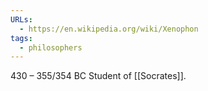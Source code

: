 ```yaml
---
URLs:
  - https://en.wikipedia.org/wiki/Xenophon
tags:
  - philosophers
---
```

430 – 355/354 BC
Student of [[Socrates]].